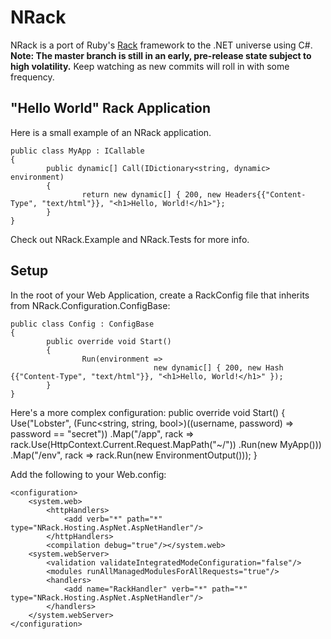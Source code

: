 NRack
=====
NRack is a port of Ruby's [Rack](http://rack.rubyforge.org/) framework to the .NET universe using C#.  **Note:  The master branch is still in an early, pre-release state subject to high volatility.**  Keep watching as new commits will roll in with some frequency.

"Hello World" Rack Application
-------------------
Here is a small example of an NRack application.

	public class MyApp : ICallable
	{
			public dynamic[] Call(IDictionary<string, dynamic> environment)
			{
					return new dynamic[] { 200, new Headers{{"Content-Type", "text/html"}}, "<h1>Hello, World!</h1>"};
			}
	}

Check out NRack.Example and NRack.Tests for more info.

Setup
-----

In the root of your Web Application, create a RackConfig file that inherits from NRack.Configuration.ConfigBase:

	public class Config : ConfigBase
	{
			public override void Start()
			{
					Run(environment =>
									new dynamic[] { 200, new Hash {{"Content-Type", "text/html"}}, "<h1>Hello, World!</h1>" });
			}
	}

Here's a more complex configuration:
	public override void Start()
	{
			Use<BasicAuthHandler>("Lobster",
					(Func<string, string, bool>)((username, password) => password == "secret"))
			.Map("/app",
					rack =>
							rack.Use<YuiCompressor>(HttpContext.Current.Request.MapPath("~/"))
									.Run(new MyApp()))
			.Map("/env", rack => rack.Run(new EnvironmentOutput()));
	}


Add the following to your Web.config:

	<configuration>
		<system.web>
			<httpHandlers>
				<add verb="*" path="*" type="NRack.Hosting.AspNet.AspNetHandler"/>
			</httpHandlers>
			<compilation debug="true"/></system.web>
		<system.webServer>
			<validation validateIntegratedModeConfiguration="false"/>
			<modules runAllManagedModulesForAllRequests="true"/>
			<handlers>
				<add name="RackHandler" verb="*" path="*" type="NRack.Hosting.AspNet.AspNetHandler"/>
			</handlers>
		</system.webServer>
	</configuration>
